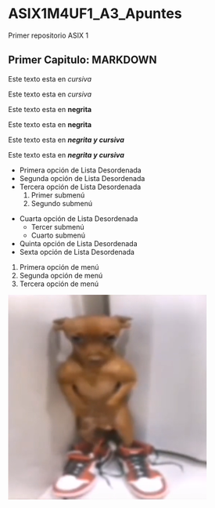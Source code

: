 # ASIX1M4UF1_A3_Apuntes

Primer repositorio ASIX 1

## Primer Capitulo: MARKDOWN

Este texto esta en *cursiva*

Este texto esta en _cursiva_

Este texto esta en **negrita**

Este texto esta en __negrita__

Este texto esta en __*negrita y cursiva*__

Este texto esta en **_negrita y cursiva_**


* Primera opción de Lista Desordenada
* Segunda opción de Lista Desordenada
* Tercera opción de Lista Desordenada
    1. Primer submenú
    2. Segundo submenú
- Cuarta opción de Lista Desordenada
  * Tercer submenú
  * Cuarto submenú
- Quinta opción de Lista Desordenada
- Sexta opción de Lista Desordenada


1. Primera opción de menú
2. Segunda opción de menú
3. Tercera opción de menú

![Imagen perro](Foto.PNG)
